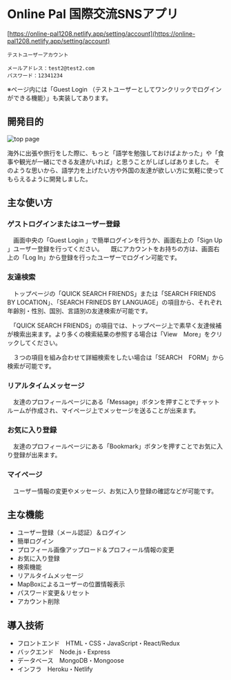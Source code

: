 # Online Pal 国際交流SNSアプリ
[https://online-pal1208.netlify.app/setting/account](https://online-pal1208.netlify.app/setting/account)



```
テストユーザーアカウント

メールアドレス：test2@test2.com
パスワード：12341234
```

※ページ内には「Guest Login （テストユーザーとしてワンクリックでログインができる機能）」も実装してあります。

## 開発目的
![top page](https://github.com/Shunya1208/images/blob/master/%E3%82%B9%E3%82%AF%E3%83%AA%E3%83%BC%E3%83%B3%E3%82%B7%E3%83%A7%E3%83%83%E3%83%88%202020-12-09%2022.21.32.png)

海外に出張や旅行をした際に、もっと「語学を勉強しておけばよかった」や「食事や観光が一緒にできる友達がいれば」と思うことがしばしばありました。
そのような思いから、語学力を上げたい方や外国の友達が欲しい方に気軽に使ってもらえるように開発しました。

## 主な使い方
### ゲストログインまたはユーザー登録
　画面中央の「Guest Login 」で簡単ログインを行うか、画面右上の「Sign Up 」ユーザー登録を行ってください。
　既にアカウントをお持ちの方は、画面右上の「Log In」から登録を行ったユーザーでログイン可能です。

### 友達検索
　トップページの「QUICK SEARCH FRIENDS」または「SEARCH FRIENDS BY LOCATION」、「SEARCH FRINEDS BY LANGUAGE」の項目から、それぞれ年齢別・性別、国別、言語別の友達検索が可能です。

　「QUICK SEARCH FRIENDS」の項目では、トップページ上で素早く友達候補が検索出来ます。より多くの検索結果の参照する場合は「View　More」をクリックしてください。

　３つの項目を組み合わせて詳細検索をしたい場合は「SEARCH　FORM」から検索が可能です。

### リアルタイムメッセージ
　友達のプロフィールページにある「Message」ボタンを押すことでチャットルームが作成され、マイページ上でメッセージを送ることが出来ます。

### お気に入り登録
　友達のプロフィールページにある「Bookmark」ボタンを押すことでお気に入り登録が出来ます。

### マイページ
　ユーザー情報の変更やメッセージ、お気に入り登録の確認などが可能です。

## 主な機能
* ユーザー登録（メール認証）＆ログイン
* 簡単ログイン
* プロフィール画像アップロード＆プロフィール情報の変更
* お気に入り登録
* 検索機能
* リアルタイムメッセージ
* MapBoxによるユーザーの位置情報表示
* パスワード変更＆リセット
* アカウント削除

## 導入技術
* フロントエンド　HTML・CSS・JavaScript・React/Redux
* バックエンド　Node.js・Express
* データベース　MongoDB・Mongoose
* インフラ　Heroku・Netlify
